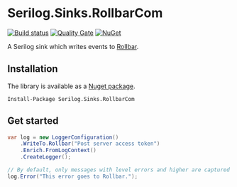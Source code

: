 # Serilog.Sinks.RollbarCom

[![Build status](https://ci.appveyor.com/api/projects/status/6d4db0c1uapprb5h?svg=true)](https://ci.appveyor.com/project/olsh/serilog-sinks-rollbar)
[![Quality Gate](https://sonarcloud.io/api/project_badges/measure?project=serilog-sinks-rollbar&metric=alert_status)](https://sonarcloud.io/dashboard?id=serilog-sinks-rollbar)
[![NuGet](https://img.shields.io/nuget/v/Serilog.Sinks.RollbarCom.svg)](https://www.nuget.org/packages/Serilog.Sinks.RollbarCom/)

A Serilog sink which writes events to [Rollbar](https://rollbar.com/).

## Installation

The library is available as a [Nuget package](https://www.nuget.org/packages/Serilog.Sinks.RollbarCom/).
```
Install-Package Serilog.Sinks.RollbarCom
```

## Get started

```csharp
var log = new LoggerConfiguration()
    .WriteTo.Rollbar("Post server access token")
    .Enrich.FromLogContext()
    .CreateLogger();

// By default, only messages with level errors and higher are captured
log.Error("This error goes to Rollbar.");
```
